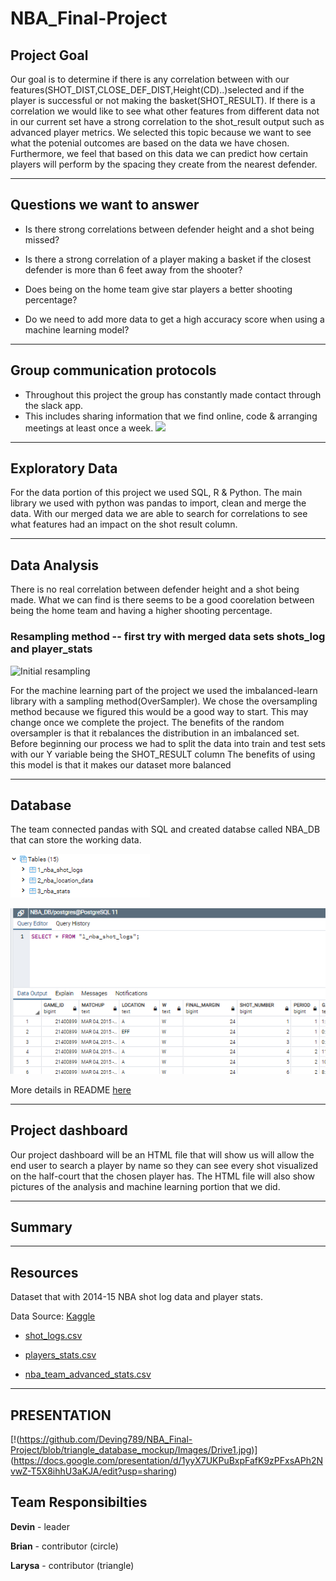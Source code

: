 # NBA_Final-Project

## Project Goal

Our goal is to determine if there is any correlation between with our features(SHOT_DIST,CLOSE_DEF_DIST,Height(CD)..)selected and if the player is successful or not making the basket(SHOT_RESULT). If there is a correlation we would like to see what other features from different data not in our current set have a strong correlation to the shot_result output such as advanced player metrics. We selected this topic because we want to see what the potenial outcomes are based on the data we have chosen. Furthermore, we feel that based on this data we can predict how certain players will perform by the spacing they create from the nearest defender.

-----------------------------

## Questions we want to answer
- Is there strong correlations between defender height and a shot being missed?

- Is there a strong correlation of a player making a basket if the closest defender is more than 6 feet away from the shooter?

- Does being on the home team give star players a better shooting percentage?

- Do we need to add more data to get a high accuracy score when using a machine learning model?

---------------------------

## Group communication protocols

- Throughout this project the group has constantly made contact through the slack app. 
- This includes sharing information that we find online, code & arranging meetings at least once a week.
![](https://docs.google.com/spreadsheets/d/16IAsTHPIFMQN9qWJECUgzDWPtO0-ripUfGFg-LowBZY/edit#gid=1386834576&fvid=406798157) 

--------------------------

## Exploratory Data 

For the data portion of this project we used SQL, R & Python. The main library we used with python was pandas to import, clean and merge the data. With our merged data we are able to search for correlations to see what features had an impact on the shot result column. 

--------------------------------

## Data Analysis

There is no real correlation between defender height and a shot being made. What we can find is there seems to be a good coorelation between being the home team and having a higher shooting percentage.


### Resampling method -- first try with merged data sets shots_log and player_stats
<img width="1320" alt="Initial resampling" src="https://user-images.githubusercontent.com/67278193/102673006-77f2d180-4160-11eb-87ce-c05a6edf0bbf.png">

For the machine learning part of the project we used the imbalanced-learn library with a sampling method(OverSampler). We chose the oversampling method because we figured this would be a good way to start. This may change once we complete the project. The benefits of the random oversampler is that it rebalances the distribution in an imbalanced set. Before beginning our process we had to split the data into train and test sets with our Y variable being the SHOT_RESULT column
The benefits of using this model is that it makes our dataset more balanced

----------------------------

## Database

The team connected pandas with SQL and created databse called NBA_DB that can store the working data. 

![](https://github.com/Deving789/NBA_Final-Project/blob/main/Images/NBA_DB_tables_listed_pandas_to_sql.PNG)

![](https://github.com/Deving789/NBA_Final-Project/blob/main/Images/pandas_sql_table1_shot_logs_check_success.PNG)


More details in README [here](https://github.com/Deving789/NBA_Final-Project/tree/triangle_database_mockup)



----------------------------

## Project dashboard

Our project dashboard will be an HTML file that will show us will allow the end user to search a player by name so they can see every shot visualized on the half-court that the chosen player has. The HTML file will also show pictures of the analysis and machine learning portion that we did.

-----------------------------

## Summary 

----------------------------

## Resources

Dataset that with 2014-15 NBA shot log data and player stats. 

Data Source: [Kaggle](https://www.kaggle.com/drgilermo/nba-players-stats-20142015)

- [shot_logs.csv](https://github.com/Deving789/NBA_Final-Project/blob/main/shot_logs.csv)

- [players_stats.csv](https://github.com/Deving789/NBA_Final-Project/blob/main/players_stats.csv)

- [nba_team_advanced_stats.csv](https://github.com/Deving789/NBA_Final-Project/blob/main/nba_team_advanced_stats.csv)

----------

## PRESENTATION

[!(https://github.com/Deving789/NBA_Final-Project/blob/triangle_database_mockup/Images/Drive1.jpg)]
(https://docs.google.com/presentation/d/1yyX7UKPuBxpFafK9zPFxsAPh2NvwZ-T5X8ihhU3aKJA/edit?usp=sharing)


## Team Responsibilties

**Devin** - leader

**Brian** - contributor (circle)

**Larysa** - contributor (triangle)

